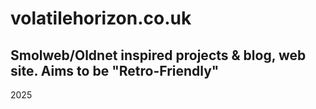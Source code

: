 # volatilehorizon.co.uk
Smolweb/Oldnet inspired projects & blog, web site.
Aims to be "Retro-Friendly"
--
2025
